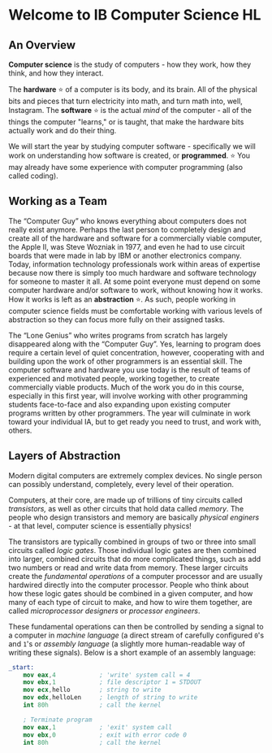 # Welcome to IB Computer Science HL

## An Overview

**Computer science** is the study of computers - how they work, how they think, and how they interact.

The **hardware** :star: of a computer is its body, and its brain. All of the physical bits and pieces that turn electricity into math, and turn math into, well, Instagram. The **software** :star: is the actual *mind* of the computer - all of the things the computer "learns," or is taught, that make the hardware bits actually work and do their thing.

We will start the year by studying computer software - specifically we will work on understanding how software is created, or **programmed**. :star: You may already have some experience with computer programming (also called coding).

## Working as a Team

The “Computer Guy” who knows everything about computers does not really exist anymore. Perhaps the last person to completely design and create all of the hardware and software for a commercially viable computer, the Apple II, was Steve Wozniak in 1977, and even he had to use circuit boards that were made in lab by IBM or another electronics company. Today, information technology professionals work within areas of expertise because now there is simply too much hardware and software technology for someone to master it all. At some point everyone must depend on some computer hardware and/or software to work, without knowing how it works. How it works is left as an **abstraction** :star:. As such, people working in computer science fields must be comfortable working with various levels of abstraction so they can focus more fully on their assigned tasks.

The “Lone Genius” who writes programs from scratch has largely disappeared along with the “Computer Guy”. Yes, learning to program does require a certain level of quiet concentration, however, cooperating with and building upon the work of other programmers is an essential skill. The computer software and hardware you use today is the result of teams of experienced and motivated people, working together, to create commercially viable products. Much of the work you do in this course, especially in this first year, will involve working with other programming students face-to-face and also expanding upon existing computer programs written by other programmers. The year will culminate in work toward your individual IA, but to get ready you need to trust, and work with, others.

## Layers of Abstraction

Modern digital computers are extremely complex devices. No single person can possibly understand, completely, every level of their operation.

Computers, at their core, are made up of trillions of tiny circuits called *transistors,* as well as other circuits that hold data called *memory*. The people who design transistors and memory are basically *physical enginers* - at that level, computer science is essentially physics!

The transistors are typically combined in groups of two or three into small circuits called *logic gates*. Those individual logic gates are then combined into larger, combined circuits that do more complicated things, such as add two numbers or read and write data from memory. These larger circuits create the *fundamental operations* of a computer processor and are usually hardwired directly into the computer processor. People who think about how these logic gates should be combined in a given computer, and how many of each type of circuit to make, and how to wire them together, are called *microprocessor designers* or *processor engineers*.

These fundamental operations can then be controlled by sending a signal to a computer in *machine language* (a direct stream of carefully configured `0`'s and `1`'s or *assembly language* (a slightly more human-readable way of writing these signals). Below is a short example of an assembly language:

```nasm
_start:
	mov eax,4            ; 'write' system call = 4
	mov ebx,1            ; file descriptor 1 = STDOUT
	mov ecx,hello        ; string to write
	mov edx,helloLen     ; length of string to write
	int 80h              ; call the kernel

	; Terminate program
	mov eax,1            ; 'exit' system call
	mov ebx,0            ; exit with error code 0
	int 80h              ; call the kernel
```

